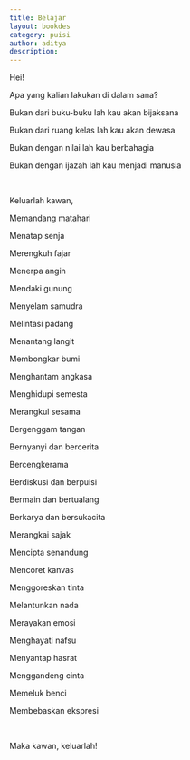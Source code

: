 ```yaml
---
title: Belajar
layout: bookdes
category: puisi
author: aditya
description: 
---
```


Hei!

Apa yang kalian lakukan di dalam sana?

Bukan dari buku-buku lah kau akan bijaksana

Bukan dari ruang kelas lah kau akan dewasa

Bukan dengan nilai lah kau berbahagia

Bukan dengan ijazah lah kau menjadi manusia

<br>

Keluarlah kawan,

Memandang matahari

Menatap senja

Merengkuh fajar

Menerpa angin

Mendaki gunung

Menyelam samudra

Melintasi padang

Menantang langit

Membongkar bumi

Menghantam angkasa

Menghidupi semesta

Merangkul sesama

Bergenggam tangan

Bernyanyi dan bercerita

Bercengkerama

Berdiskusi dan berpuisi

Bermain dan bertualang

Berkarya dan bersukacita

Merangkai sajak

Mencipta senandung

Mencoret kanvas

Menggoreskan tinta

Melantunkan nada

Merayakan emosi

Menghayati nafsu

Menyantap hasrat

Menggandeng cinta

Memeluk benci

Membebaskan ekspresi

<br>

Maka kawan, keluarlah!